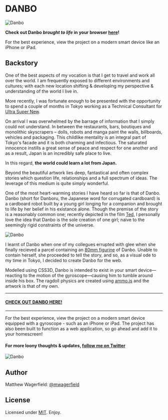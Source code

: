 # DANBO

![Danbo][help]

**Check out Danbo *brought to life* in your browser [here][demo]!**

For the best experience, view the project on a modern smart device like an
iPhone or iPad.

## Backstory

One of the best aspects of my vocation is that I get to travel and work all over
the world. I am frequently exposed to different environments and cultures; with
each new location shifting & developing my perspective & understanding of the
world I live in.

More recently, I was fortunate enough to be presented with the opportunity to
spend a couple of months in Tokyo working as a Technical Consultant for
[Ultra Super New][usn].

On arrival I was overwhelmed by the barrage of information that I simply could
not understand. In between the restaurants, bars, boutiques and monolithic
skyscrapers – dolls, robots and manga paint the walls, billboards, vehicles and
packaging. This childlike mentality is an integral part of Tokyo's facade and
it is both charming and infectious. The saturated innocence instills a great
sense of peace and respect for one another and as a result, Japan is an
incredibly safe place to live.

In this regard, **the world could learn a lot from Japan.**

Beyond the beautiful artwork lies deep, fantastical and often complex stories
which question life, relationships and a full spectrum of ideas. The leverage of
this medium is quite simply wonderful.

One of the most heart-warming stories I have heard so far is that of Danbo.
Danbo (short for Danboru, the Japanese word for corrugated cardboard) is a
cardboard robot built by a young girl longing for a companion and brought to
life by her belief in his existance alone. Though the premise of the story is a
reasonably common one; recently depicted in the film [Ted][ted], I personally
love the idea that Danbo is the sole creation of one girl; naive to the seemingly
rigid constraints of the universe.

![Danbo][yotsuba]

I learnt of Danbo when one of my collegues errupted with glee when she finally
recieved a parcel containing an [80mm figurine][amazon] of Danbo. Unable to
contain herself, she proceeded to tell the story, and so, as a visual ode to my
time in Tokyo, I decided to create Danbo for the web.

Modelled using CSS3D, Danbo is intended to exist in your smart device—reacting
to the motion of the gyroscope—causing him to tumble around inside his box. The
ragdoll physics are created using [ammo.js][ammo] and the artwork is that of my
own.

---

#### [CHECK OUT DANBO HERE!][demo]

---

For the best experience, view the project on a modern smart device equipped with
a gyroscope - such as an iPhone or iPad. The project has also been built to
function as a web application, so go ahead and add it to your homescreen!

#### For more loony thoughts & updates, [follow me on Twitter][twitter]

![Danbo][shoes]

## Author

Matthew Wagerfield: [@mwagerfield][twitter]

## License

Licensed under [MIT][mit]. Enjoy.

[demo]: http://wagerfield.github.com/danbo/
[twitter]: http://twitter.com/mwagerfield
[mit]: http://www.opensource.org/licenses/mit-license.php
[help]: http://farm3.staticflickr.com/2795/4522244501_42029bd8be_b.jpg
[yotsuba]: http://farm9.staticflickr.com/8017/7159970615_94287b6770_z.jpg
[shoes]: http://d75822.medialib.glogster.com/adeesyagausper/media/2f/2f5fd06f67f2234eebde2d27337f0318a020f8ae/shoes.jpg
[usn]: http://ultrasupernew.com/
[ted]: http://www.imdb.com/title/tt1637725/
[amazon]: http://www.amazon.com/Revoltech-Danboard-Yotsuba-Amazon-co-jp-Version/dp/B001R23RS2/ref=sr_1_1?s=toys-and-games&ie=UTF8&qid=1375591136&sr=1-1&keywords=danbo
[ammo]: https://github.com/kripken/ammo.js/
